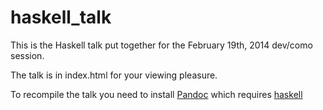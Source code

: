 haskell_talk
============


This is the Haskell talk put together for the February 19th, 2014 dev/como session.

The talk is in index.html for your viewing pleasure.

To recompile the talk you need to install [Pandoc](http://johnmacfarlane.net/pandoc/) which requires [haskell](http://www.haskell.org/platform/)

